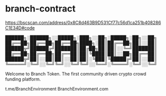 # branch-contract
https://bscscan.com/address/0x8C8d463B9D531Cf77c56d1ca251b408286C1E34D#code

██████╗░██████╗░░█████╗░███╗░░██╗░█████╗░██╗░░██╗
██╔══██╗██╔══██╗██╔══██╗████╗░██║██╔══██╗██║░░██║
██████╦╝██████╔╝███████║██╔██╗██║██║░░╚═╝███████║
██╔══██╗██╔══██╗██╔══██║██║╚████║██║░░██╗██╔══██║
██████╦╝██║░░██║██║░░██║██║░╚███║╚█████╔╝██║░░██║
╚═════╝░╚═╝░░╚═╝╚═╝░░╚═╝╚═╝░░╚══╝░╚════╝░╚═╝░░╚═╝

Welcome to Branch Token. The first community driven crypto crowd funding platform. 

t.me/BranchEnvironment
BranchEnvironment.com
